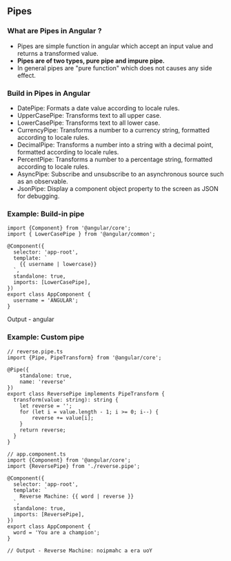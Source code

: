 ## Pipes
### What are Pipes in Angular ?
* Pipes are simple function in angular which accept an input value and returns a transformed value.
* **Pipes are of two types, pure pipe and impure pipe.**
* In general pipes are "pure function" which does not causes any side effect.

### Build in Pipes in Angular
* DatePipe: Formats a date value according to locale rules.
* UpperCasePipe: Transforms text to all upper case.
* LowerCasePipe: Transforms text to all lower case.
* CurrencyPipe: Transforms a number to a currency string, formatted according to locale rules.
* DecimalPipe: Transforms a number into a string with a decimal point, formatted according to locale rules.
* PercentPipe: Transforms a number to a percentage string, formatted according to locale rules.
* AsyncPipe: Subscribe and unsubscribe to an asynchronous source such as an observable.
* JsonPipe: Display a component object property to the screen as JSON for debugging.

### Example: Build-in pipe
```
import {Component} from '@angular/core';
import { LowerCasePipe } from '@angular/common';

@Component({
  selector: 'app-root',
  template: `
    {{ username | lowercase}}
  `,
  standalone: true,
  imports: [LowerCasePipe],
})
export class AppComponent {
  username = 'ANGULAR';
}
```
Output - angular

### Example: Custom pipe

```
// reverse.pipe.ts
import {Pipe, PipeTransform} from '@angular/core';

@Pipe({
    standalone: true,
    name: 'reverse'
})
export class ReversePipe implements PipeTransform {
  transform(value: string): string {
    let reverse = '';
    for (let i = value.length - 1; i >= 0; i--) {
        reverse += value[i];
    }
    return reverse;
  }
}
```

```
// app.component.ts
import {Component} from '@angular/core';
import {ReversePipe} from './reverse.pipe';

@Component({
  selector: 'app-root',
  template: `
    Reverse Machine: {{ word | reverse }}
  `,
  standalone: true,
  imports: [ReversePipe],
})
export class AppComponent {
  word = 'You are a champion';
}

// Output - Reverse Machine: noipmahc a era uoY
```

